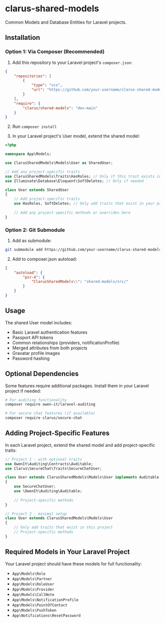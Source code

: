 # clarus-shared-models
Common Models and Database Entities for Laravel projects.

## Installation

### Option 1: Via Composer (Recommended)

1. Add this repository to your Laravel project's `composer.json`:

```json
{
    "repositories": [
        {
            "type": "vcs",
            "url": "https://github.com/your-username/clarus-shared-models.git"
        }
    ],
    "require": {
        "clarus/shared-models": "dev-main"
    }
}
```

2. Run `composer install`

3. In your Laravel project's User model, extend the shared model:

```php
<?php

namespace App\Models;

use ClarusSharedModels\Models\User as SharedUser;

// Add any project-specific traits
use ClarusSharedModels\Traits\HasRoles; // Only if this trait exists in your project
use Illuminate\Database\Eloquent\SoftDeletes; // Only if needed

class User extends SharedUser
{
    // Add project-specific traits
    use HasRoles, SoftDeletes; // Only add traits that exist in your project
    
    // Add any project-specific methods or overrides here
}
```

### Option 2: Git Submodule

1. Add as submodule:
```bash
git submodule add https://github.com/your-username/clarus-shared-models.git shared-models
```

2. Add to composer.json autoload:
```json
{
    "autoload": {
        "psr-4": {
            "ClarusSharedModels\\": "shared-models/src/"
        }
    }
}
```

## Usage

The shared User model includes:
- Basic Laravel authentication features
- Passport API tokens
- Common relationships (providers, notificationProfile)
- Merged attributes from both projects
- Gravatar profile images
- Password hashing

## Optional Dependencies

Some features require additional packages. Install them in your Laravel project if needed:

```bash
# For auditing functionality
composer require owen-it/laravel-auditing

# For secure chat features (if available)
composer require clarus/secure-chat
```

## Adding Project-Specific Features

In each Laravel project, extend the shared model and add project-specific traits:

```php
// Project 1 - with optional traits
use OwenIt\Auditing\Contracts\Auditable;
use Clarus\SecureChat\Traits\SecureChatUser;

class User extends ClarusSharedModels\Models\User implements Auditable
{
    use SecureChatUser;
    use \OwenIt\Auditing\Auditable;
    
    // Project-specific methods
}

// Project 2 - minimal setup
class User extends ClarusSharedModels\Models\User
{
    // Only add traits that exist in this project
    // Project-specific methods
}
```

## Required Models in Your Laravel Project

Your Laravel project should have these models for full functionality:
- `App\Models\Role`
- `App\Models\Partner` 
- `App\Models\RoleUser`
- `App\Models\Provider`
- `App\Models\CallNote`
- `App\Models\NotificationProfile`
- `App\Models\PointOfContact`
- `App\Models\PushToken`
- `App\Notifications\ResetPassword`
